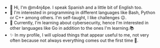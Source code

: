 - 👋 Hi, I'm @m4nj4pe. I speak Spanish and a little bit of English too. 
- 👀 I'm interested in programming in different languages like Bash, Python or C++ among others. I'm self-taught, I like challenges 😉.
- 🌱 Currently, I'm learning about cybersecurity, hence I'm interested in other languages like Go in addition to the ones I'm learning.📚
- ✨ In my profile, I will upload things that appear useful to me, not very often because not always everything comes out the first time 🚀.



